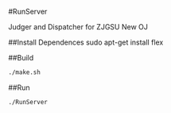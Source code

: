 #RunServer

Judger and Dispatcher for ZJGSU New OJ

##Install Dependences
sudo apt-get install flex

##Build
```bash
./make.sh
```

##Run
```bash
./RunServer
```
